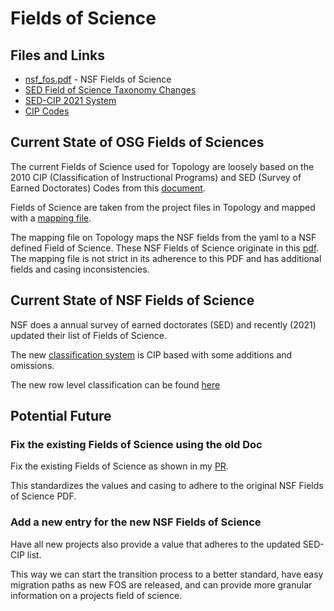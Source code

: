 # Fields of Science

## Files and Links

* [nsf_fos.pdf](../nsf_fos.pdf) - NSF Fields of Science
* [SED Field of Science Taxonomy Changes](https://ncses.nsf.gov/pubs/ncses23200#changes-in-the-field-of-study-taxonomy-and-education-data-collection_new-cip-based-field-of-study-taxonomy)
* [SED-CIP 2021 System](./nsf24300-taba-005.xlsx)
* [CIP Codes](https://nces.ed.gov/ipeds/cipcode/browse.aspx?y=55)


## Current State of OSG Fields of Sciences

The current Fields of Science used for Topology are loosely based on the 2010 CIP (Classification of Instructional Programs)
and SED (Survey of Earned Doctorates) Codes from this [document](../nsf_fos.pdf).

Fields of Science are taken from the project files in Topology and mapped with a 
[mapping file](https://github.com/opensciencegrid/topology/blob/5248f5e2322f711b28ce767a0348564e65907aec/mappings/nsfscience.yaml). 

The mapping file on Topology maps the NSF fields from the yaml to a NSF defined Field of Science. 
These NSF Fields of Science originate in this [pdf](../nsf_fos.pdf). The mapping file is not strict
in its adherence to this PDF and has additional fields and casing inconsistencies.

## Current State of NSF Fields of Science

NSF does a annual survey of earned doctorates (SED) and recently (2021) updated their list of Fields of Science.

The new [classification system](https://ncses.nsf.gov/pubs/ncses23200#changes-in-the-field-of-study-taxonomy-and-education-data-collection_new-cip-based-field-of-study-taxonomy) is CIP based with some additions and omissions.

The new row level classification can be found [here](./nsf24300-taba-005.xlsx)

## Potential Future

### Fix the existing Fields of Science using the old Doc

Fix the existing Fields of Science as shown in my [PR](https://github.com/opensciencegrid/topology/pull/3500). 

This standardizes the values and casing to adhere to the original NSF Fields of Science PDF.

### Add a new entry for the new NSF Fields of Science

Have all new projects also provide a value that adheres to the updated SED-CIP list. 

This way we can start the transition process to a better standard, have easy migration paths as new FOS are released, and 
can provide more granular information on a projects field of science.
